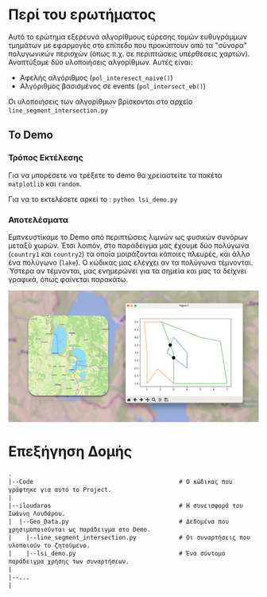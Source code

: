 # Περί του ερωτήματος

Αυτό το ερώτημα εξερευνά αλγορίθμους εύρεσης τομών ευθυγράμμων τμημάτων με εφαρμογές στο επίπεδο που προκύπτουν από τα "σύνορα" πολυγωνικών περιοχών (όπως π.χ. σε περιπτώσεις υπέρθεσεις χαρτών). Αναπτύξαμε δύο υλοποιήσεις αλγορίθμων. Αυτές είναι:

- Αφελής αλγόριθμος (`pol_interesect_naive()`)
- Αλγόριθμος βασισμένος σε events (`pol_intersect_eb()`)

Οι υλοποιήσεις των αλγορίθμων βρίσκονται στο αρχείο `line_segment_intersection.py`



## Το Demo

### Τρόπος Εκτέλεσης 

Για να μπορέσετε να τρέξετε το demo θα χρειαστείτε τα πακέτα `matplotlib` και `random`. 

Για να το εκτελέσετε αρκεί το : `python lsi_demo.py`



### Αποτελέσματα 

Εμπνευστίκαμε το Demo από περιπτώσεις λιμνών ως φυσικών συνόρων μεταξύ χωρών. Έτσι λοιπόν, στο παράδειγμα μας έχουμε δύο πολύγωνα (`country1` και `country2`) τα οποία μοιράζονται κάποιες πλευρές, και άλλο ένα πολύγωνο (`lake`). Ο κώδικας μας ελέγχει αν τα πολύγωνα τέμνονται. Ύστερα αν τέμνονται, μας ενημερώνει για τα σημεία και μας τα δείχνει γραφικά, όπως φαίνεται παρακάτω.

![Map Image](https://github.com/iloudaros/Multidimentional-DS-Project/blob/main/Contributions/iloudaros/Demo%20Images/readme.png)





# Επεξήγηση Δομής

```
.
|--Code                                         # Ο κώδικας που γράφτηκε για αυτό το Project.
|
|--iloudaros                                    # Η συνεισφορά του Ιωάννη Λουδάρου.
|  |--Geo_Data.py                               # Δεδομένα που χρησιμοποιούνται ως παράδειγμα στο Demo.
|	 |--line_segment_intersection.py            # Οι συναρτήσεις που υλοποιούν το ζητούμενο.
|	 |--lsi_demo.py                             # Ένα σύντομο παράδειγμα χρήσης των συναρτήσεων.
|
|--...
|
```

